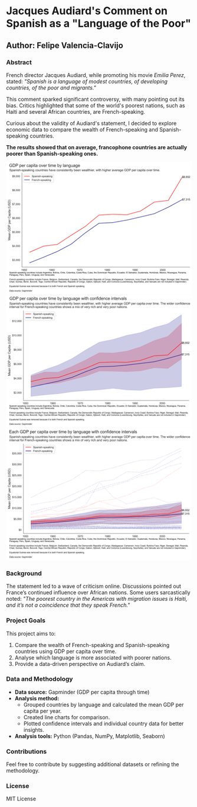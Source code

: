 # Jacques Audiard's Comment on Spanish as a "Language of the Poor"

## Author: Felipe Valencia-Clavijo

### Abstract
French director Jacques Audiard, while promoting his movie *Emilia Perez*, stated: *"Spanish is a language of modest countries, of developing countries, of the poor and migrants."* 

This comment sparked significant controversy, with many pointing out its bias. Critics highlighted that some of the world's poorest nations, such as Haiti and several African countries, are French-speaking. 

Curious about the validity of Audiard's statement, I decided to explore economic data to compare the wealth of French-speaking and Spanish-speaking countries.

__The results showed that on average, francophone countries are actually poorer than Spanish-speaking ones.__

![GDP per capita over time by language](/plot1_en.png)
![GDP per capita over time by language with confidence intervals](/plot2_en.png)
![GDP per capita over time by language with confidence intervals including all countries](/plot3_en.png)

### Background
The statement led to a wave of criticism online. Discussions pointed out France’s continued influence over African nations. Some users sarcastically noted: *"The poorest country in the Americas with migration issues is Haiti, and it’s not a coincidence that they speak French."*

### Project Goals
This project aims to:
1. Compare the wealth of French-speaking and Spanish-speaking countries using GDP per capita over time.
2. Analyse which language is more associated with poorer nations.
3. Provide a data-driven perspective on Audiard’s claim.

### Data and Methodology
- **Data source:** Gapminder (GDP per capita through time)
- **Analysis method:**
  - Grouped countries by language and calculated the mean GDP per capita per year.
  - Created line charts for comparison.
  - Plotted confidence intervals and individual country data for better insights.
- **Analysis tools:** Python (Pandas, NumPy, Matplotlib, Seaborn)

### Contributions
Feel free to contribute by suggesting additional datasets or refining the methodology.

### License
MIT License
